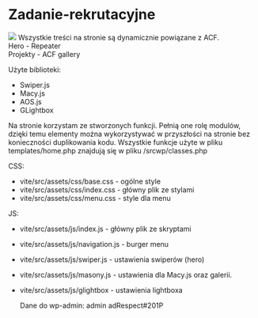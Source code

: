 # Zadanie-rekrutacyjne
<img src="https://i.ibb.co/H2HwHNx/Pendulums.png">
Wszystkie treści na stronie są dynamicznie powiązane z ACF. <br>
Hero - Repeater<br>
Projekty - ACF gallery<br>

Użyte biblioteki:<br>
- Swiper.js<br>
- Macy.js<br>
- AOS.js<br> 
- GLightbox

Na stronie korzystam ze stworzonych funkcji. Pełnią one rolę modulów, dzięki temu elementy można wykorzystywać w przyszłości na stronie bez konieczności duplikowania kodu. Wszystkie funkcje użyte w pliku templates/home.php znajdują się w pliku /srcwp/classes.php 

CSS:<br>
- vite/src/assets/css/base.css - ogólne style <br>
- vite/src/assets/css/index.css - główny plik ze stylami <br>
- vite/src/assets/css/menu.css - style dla menu<br>

JS:<br>
- vite/src/assets/js/index.js - główny plik ze skryptami<br>
- vite/src/assets/js/navigation.js - burger menu<br>
- vite/src/assets/js/swiper.js - ustawienia swiperów (hero)<br>
- vite/src/assets/js/masony.js - ustawienia dla Macy.js oraz galerii.
- vite/src/assets/js/glightbox - ustawienia lightboxa

  Dane do wp-admin:
  admin
  adRespect#201P

